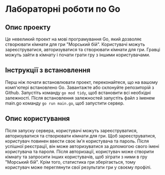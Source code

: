 # Лабораторні роботи по Go

## Опис проекту
Це невеликий проект на мові програмування Go, який дозволяє створювати кімнати для гри "Морський бій". Користувачі можуть зареєструватися, авторизуватися та створювати кімнати для гри. Гравці можуть зайти в кімнату і почати грати гру з іншими користувачами.

## Інструкції з встановлення
Перш ніж почати встановлювати проект, переконайтеся, що на вашому комп'ютері встановлено Go. Завантажте або склонуйте репозиторій з Github. Запустіть команду `go mod tidy`, щоб встановити всі необхідні залежності. Після встановлення залежностей запустіть файл з іменем main.go команду `go run main.go`, щоб запустити сервер.

## Опис користування
Після запуску сервера, користувачі можуть зареєструватися, авторизуватися та створювати кімнати для гри. Щоб зареєструватися, користувач повинен ввести своє ім'я користувача та пароль. Після успішної реєстрації, він може авторизуватися за допомогою свого імені користувача та пароля. Після авторизації, користувач може створити кімнату та запросити інших користувачів, щоб зіграти з ними в гру "Морський бій". Крім того, статистика гри зберігається, тому користувач може переглянути свої результати гри у своєму профілі.



